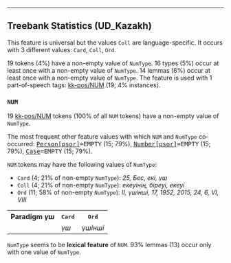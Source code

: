 

--------------------------------------------------------------------------------

## Treebank Statistics (UD_Kazakh)

This feature is universal but the values `Coll` are language-specific.
It occurs with 3 different values: `Card`, `Coll`, `Ord`.

19 tokens (4%) have a non-empty value of `NumType`.
16 types (5%) occur at least once with a non-empty value of `NumType`.
14 lemmas (6%) occur at least once with a non-empty value of `NumType`.
The feature is used with 1 part-of-speech tags: [kk-pos/NUM]() (19; 4% instances).

### `NUM`

19 [kk-pos/NUM]() tokens (100% of all `NUM` tokens) have a non-empty value of `NumType`.

The most frequent other feature values with which `NUM` and `NumType` co-occurred: <tt><a href="Person[psor].html">Person[psor]</a>=EMPTY</tt> (15; 79%), <tt><a href="Number[psor].html">Number[psor]</a>=EMPTY</tt> (15; 79%), <tt><a href="Case.html">Case</a>=EMPTY</tt> (15; 79%).

`NUM` tokens may have the following values of `NumType`:

* `Card` (4; 21% of non-empty `NumType`): <em>25, Бес, екі, үш</em>
* `Coll` (4; 21% of non-empty `NumType`): <em>екеуінің, біреуі, екеуі</em>
* `Ord` (11; 58% of non-empty `NumType`): <em>II, үшінші, 17, 1952, 2015, 24, 6, VI, VIII</em>

<table>
  <tr><th>Paradigm <i>үш</i></th><th><tt>Card</tt></th><th><tt>Ord</tt></th></tr>
  <tr><td><tt></tt></td><td><em>үш</em></td><td><em>үшінші</em></td></tr>
</table>

`NumType` seems to be **lexical feature** of `NUM`. 93% lemmas (13) occur only with one value of `NumType`.

